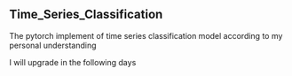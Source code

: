 ## Time_Series_Classification

The pytorch implement of time series classification model according to my personal understanding

I will upgrade in the following days
